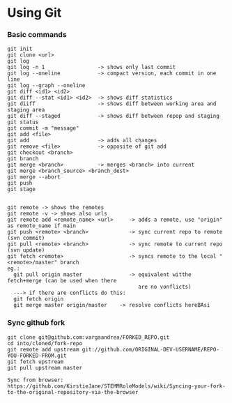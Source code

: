 # Using Git

### Basic commands
    git init
    git clone <url>
    git log
    git log -n 1                 -> shows only last commit
    git log --oneline            -> compact version, each commit in one line
    git log --graph --oneline
    git diff <id1> <id2>
    git diff --stat <id1> <id2>  -> shows diff statistics
    git diiff                    -> shows diff between working area and staging area	
    git diff --staged            -> shows diff between repop and staging
    git status
    git commit -m "message"
    git add <file>
    git add                      -> adds all changes
    git remove <file>            -> opposite of git add
    git checkout <branch>
    git branch
    git merge <branch>           -> merges <branch> into current
    git merge <branch_source> <branch_dest>
    git merge --abort
    git push
    git stage


    git remote -> shows the remotes
    git remote -v -> shows also urls
    git remote add <remote_name> <url>     -> adds a remote, use "origin" as remote_name if main 
    git push <remote> <branch>             -> sync current repo to remote (svn commit)
    git pull <remote> <branch>             -> sync remote to current repo (svn update)
    git fetch <remote>                     -> syncs remote to the local "<remote>/master" branch
    eg.:
      git pull origin master               -> equivalent witthe fetch+merge (can be used when there
                                              are no vonflicts)
      ---> if there are conflicts do this:
      git fetch origin
      git merge master origin/master	-> resolve conflicts hereBAsi

### Sync github fork
    
    git clone git@github.com:vargaandrea/FORKED_REPO.git
    cd into/cloned/fork-repo
    git remote add upstream git://github.com/ORIGINAL-DEV-USERNAME/REPO-YOU-FORKED-FROM.git
    git fetch upstream
    git pull upstream master

    Sync from browser:
    https://github.com/KirstieJane/STEMMRoleModels/wiki/Syncing-your-fork-to-the-original-repository-via-the-browser
